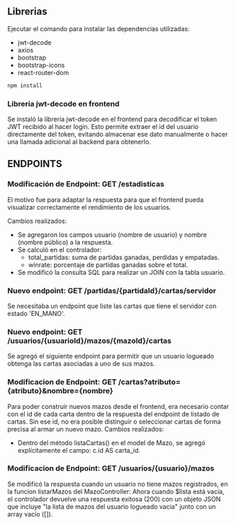 ## Librerias
Ejecutar el comando para instalar las dependencias utilizadas:
- jwt-decode
- axios
- bootstrap
- bootstrap-icons
- react-router-dom
```bash
npm install
```

### Librería jwt-decode en frontend 
Se instaló la librería jwt-decode en el frontend para decodificar el token JWT recibido al hacer login. Esto permite extraer el id del usuario directamente del token, evitando almacenar ese dato manualmente o hacer una llamada adicional al backend para obtenerlo.

## ENDPOINTS

### Modificación de Endpoint: GET /estadisticas
El motivo fue para adaptar la respuesta para que el frontend pueda visualizar correctamente el rendimiento de los usuarios.

Cambios realizados:
- Se agregaron los campos usuario (nombre de usuario) y nombre (nombre público) a la respuesta.
- Se calculó en el controlador:
  * total_partidas: suma de partidas ganadas, perdidas y empatadas.
  * winrate: porcentaje de partidas ganadas sobre el total.
- Se modificó la consulta SQL para realizar un JOIN con la tabla usuario.

### Nuevo endpoint: GET /partidas/{partidaId}/cartas/servidor
Se necesitaba un endpoint que liste las cartas que tiene el servidor con estado 'EN_MANO'.

### Nuevo endpoint: GET /usuarios/{usuarioId}/mazos/{mazoId}/cartas
Se agregó el siguiente endpoint para permitir que un usuario logueado obtenga las cartas asociadas a uno de sus mazos.

### Modificacion de Endpoint: GET /cartas?atributo={atributo}&nombre={nombre}
Para poder construir nuevos mazos desde el frontend, era necesario contar con el id de cada carta dentro de la respuesta del endpoint de listado de cartas. Sin ese id, no era posible distinguir o seleccionar cartas de forma precisa al armar un nuevo mazo.
Cambios realizados:
- Dentro del método listaCartas() en el model de Mazo, se agregó explícitamente el campo: c.id AS carta_id.

### Modificacion de Endpoint: GET /usuarios/{usuario}/mazos
Se modificó la respuesta cuando un usuario no tiene mazos registrados, en la funcion listarMazos del MazoController: Ahora cuando $lista está vacía, el controlador devuelve una respuesta exitosa (200) con un objeto JSON que incluye "la lista de mazos del usuario logueado vacia" junto con un array vacío ([]).